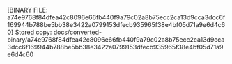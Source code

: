 [BINARY FILE: a74e9768f84dfea42c8096e66fb440f9a79c02a8b75ecc2ca13d9cca3dcc6f169944b788be5bb38e3422a0799153dfecb935965f38e4bf05d71a9e6d4c60]
Stored copy: docs/converted-binary/a74e9768f84dfea42c8096e66fb440f9a79c02a8b75ecc2ca13d9cca3dcc6f169944b788be5bb38e3422a0799153dfecb935965f38e4bf05d71a9e6d4c60
